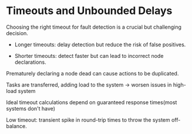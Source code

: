 # Timeouts and Unbounded Delays

Choosing the right timeout for fault detection is a crucial but challenging decision.

- Longer timeouts: delay  detection but reduce the risk of false positives.

- Shorter timeouts: detect faster but can lead to incorrect node declarations.

Prematurely declaring a node dead can cause actions to be duplicated.

Tasks are transferred, adding load to the system ->  worsen issues in high-load system

Ideal timeout calculations depend on guaranteed response times(most systems don't have)

Low timeout:  transient spike in round-trip times to throw the system off-balance.
